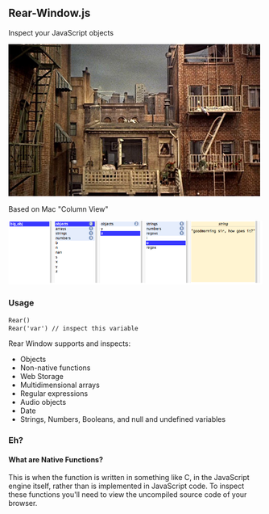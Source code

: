 ## Rear-Window.js

Inspect your JavaScript objects

![Rear Window, Alfred Hitchcock, 1954](https://github.com/lukes/rear-window.js/raw/master/dev/rearwindow.jpg)

Based on Mac "Column View"

![Screen Cap](https://github.com/lukes/rear-window.js/raw/master/dev/screen.png)

### Usage

    Rear()
    Rear('var') // inspect this variable

Rear Window supports and inspects:

* Objects
* Non-native functions
* Web Storage
* Multidimensional arrays
* Regular expressions
* Audio objects
* Date
* Strings, Numbers, Booleans, and null and undefined variables

### Eh?

#### What are Native Functions? 

This is when the function is written in something like C, in the JavaScript engine itself, rather than is implemented in JavaScript code. To inspect these functions you'll need to view the uncompiled source code of your browser.